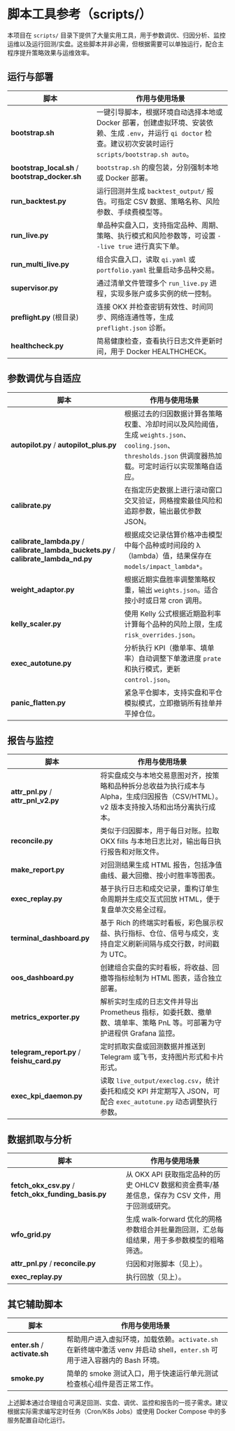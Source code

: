 # 脚本工具参考（scripts/）

本项目在 `scripts/` 目录下提供了大量实用工具，用于参数调优、归因分析、监控运维以及运行回测/实盘。这些脚本并非必需，但根据需要可以单独运行，配合主程序提升策略效果与运维效率。

## 运行与部署

| 脚本 | 作用与使用场景 |
| --- | --- |
| **bootstrap.sh** | 一键引导脚本，根据环境自动选择本地或 Docker 部署，创建虚拟环境、安装依赖、生成 `.env`，并运行 `qi doctor` 检查。建议初次安装时运行 `scripts/bootstrap.sh auto`。 |
| **bootstrap_local.sh** / **bootstrap_docker.sh** | `bootstrap.sh` 的瘦包装，分别强制本地或 Docker 部署。 |
| **run_backtest.py** | 运行回测并生成 `backtest_output/` 报告。可指定 CSV 数据、策略名称、风险参数、手续费模型等。 |
| **run_live.py** | 单品种实盘入口，支持指定品种、周期、策略、执行模式和风险参数等，可设置 `--live true` 进行真实下单。 |
| **run_multi_live.py** | 组合实盘入口，读取 `qi.yaml` 或 `portfolio.yaml` 批量启动多品种交易。 |
| **supervisor.py** | 通过清单文件管理多个 `run_live.py` 进程，实现多账户或多实例的统一控制。 |
| **preflight.py** (根目录) | 连接 OKX 并检查密钥有效性、时间同步、网络连通性等，生成 `preflight.json` 诊断。 |
| **healthcheck.py** | 简易健康检查，查看执行日志文件更新时间，用于 Docker HEALTHCHECK。 |

## 参数调优与自适应

| 脚本 | 作用与使用场景 |
| --- | --- |
| **autopilot.py** / **autopilot_plus.py** | 根据过去的归因数据计算各策略权重、冷却时间以及风险阈值，生成 `weights.json`、`cooling.json`、`thresholds.json` 供调度器热加载。可定时运行以实现策略自适应。 |
| **calibrate.py** | 在指定历史数据上进行滚动窗口交叉验证，网格搜索最佳风险和追踪参数，输出最优参数 JSON。 |
| **calibrate_lambda.py** / **calibrate_lambda_buckets.py** / **calibrate_lambda_nd.py** | 根据成交记录估算价格冲击模型中每个品种或时间段的 λ（lambda）值，结果保存在 `models/impact_lambda*`。 |
| **weight_adaptor.py** | 根据近期实盘胜率调整策略权重，输出 `weights.json`。适合按小时或日常 cron 调用。 |
| **kelly_scaler.py** | 使用 Kelly 公式根据近期盈利率计算每个品种的风险上限，生成 `risk_overrides.json`。 |
| **exec_autotune.py** | 分析执行 KPI（撤单率、填单率）自动调整下单激进度 `prate` 和执行模式，更新 `control.json`。 |
| **panic_flatten.py** | 紧急平仓脚本，支持实盘和平仓模拟模式，立即撤销所有挂单并平掉仓位。 |

## 报告与监控

| 脚本 | 作用与使用场景 |
| --- | --- |
| **attr_pnl.py** / **attr_pnl_v2.py** | 将实盘成交与本地交易意图对齐，按策略和品种拆分总收益为执行成本与 Alpha，生成归因报告（CSV/HTML）。v2 版本支持按入场和出场分离执行成本。 |
| **reconcile.py** | 类似于归因脚本，用于每日对账。拉取 OKX fills 与本地日志比对，输出每日执行报告和对账文件。 |
| **make_report.py** | 对回测结果生成 HTML 报告，包括净值曲线、最大回撤、按小时胜率等图表。 |
| **exec_replay.py** | 基于执行日志和成交记录，重构订单生命周期并生成交互式回放 HTML，便于复盘单次交易全过程。 |
| **terminal_dashboard.py** | 基于 Rich 的终端实时看板，彩色展示权益、执行指标、仓位、信号与成交，支持自定义刷新间隔与成交行数，时间戳为 UTC。 |
| **oos_dashboard.py** | 创建组合实盘的实时看板，将收益、回撤等指标绘制为 HTML 图表，适合独立部署。 |
| **metrics_exporter.py** | 解析实时生成的日志文件并导出 Prometheus 指标，如委托数、撤单数、填单率、策略 PnL 等。可部署为守护进程供 Grafana 监控。 |
| **telegram_report.py** / **feishu_card.py** | 定时抓取实盘或回测数据并推送到 Telegram 或飞书，支持图片形式和卡片形式。 |
| **exec_kpi_daemon.py** | 读取 `live_output/execlog.csv`，统计委托和成交 KPI 并定期写入 JSON，可配合 `exec_autotune.py` 动态调整执行参数。 |

## 数据抓取与分析

| 脚本 | 作用与使用场景 |
| --- | --- |
| **fetch_okx_csv.py** / **fetch_okx_funding_basis.py** | 从 OKX API 获取指定品种的历史 OHLCV 数据和资金费率/基差信息，保存为 CSV 文件，用于回测或研究。 |
| **wfo_grid.py** | 生成 walk‑forward 优化的网格参数组合并批量跑回测，汇总每组结果，用于多参数模型的粗略筛选。 |
| **attr_pnl.py** / **reconcile.py** | 归因和对账脚本（见上）。 |
| **exec_replay.py** | 执行回放（见上）。 |

## 其它辅助脚本

| 脚本 | 作用与使用场景 |
| --- | --- |
| **enter.sh** / **activate.sh** | 帮助用户进入虚拟环境，加载依赖。`activate.sh` 在新终端中激活 venv 并启动 shell，`enter.sh` 可用于进入容器内的 Bash 环境。 |
| **smoke.py** | 简单的 smoke 测试入口，用于快速运行单元测试检查核心组件是否正常工作。 |

上述脚本通过合理组合可满足回测、实盘、调优、监控和报告的一揽子需求。建议根据实际需求编写定时任务（Cron/K8s Jobs）或使用 Docker Compose 中的多服务配置自动化运行。